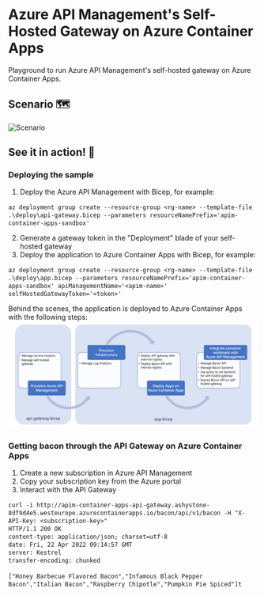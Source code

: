 # Azure API Management's Self-Hosted Gateway on Azure Container Apps

Playground to run Azure API Management's self-hosted gateway on Azure Container Apps.

## Scenario 🗺️

![Scenario](./media/overview.png)

## See it in action! 🚀

### Deploying the sample

1. Deploy the Azure API Management with Bicep, for example:
```shell
az deployment group create --resource-group <rg-name> --template-file .\deploy\api-gateway.bicep --parameters resourceNamePrefix='apim-container-apps-sandbox'
```
2. Generate a gateway token in the "Deployment" blade of your self-hosted gateway
3. Deploy the application to Azure Container Apps with Bicep, for example:
```shell
az deployment group create --resource-group <rg-name> --template-file .\deploy\app.bicep --parameters resourceNamePrefix='apim-container-apps-sandbox' apiManagementName='<apim-name>' selfHostedGatewayToken='<token>'
```

Behind the scenes, the application is deployed to Azure Container Apps with the following steps:
![Scenario](./media/deployment-flow.png)

### Getting bacon through the API Gateway on Azure Container Apps

1. Create a new subscription in Azure API Management
2. Copy your subscription key from the Azure portal
3. Interact with the API Gateway
```shell
curl -i http://apim-container-apps-api-gateway.ashystone-8df9d4e5.westeurope.azurecontainerapps.io/bacon/api/v1/bacon -H "X-API-Key: <subscription-key>"
HTTP/1.1 200 OK
content-type: application/json; charset=utf-8
date: Fri, 22 Apr 2022 09:14:57 GMT
server: Kestrel
transfer-encoding: chunked

["Honey Barbecue Flavored Bacon","Infamous Black Pepper Bacon","Italian Bacon","Raspberry Chipotle","Pumpkin Pie Spiced"]t
```